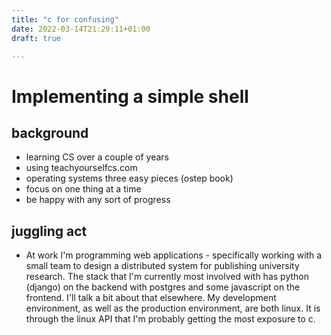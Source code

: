 ```yaml
---
title: "c for confusing"
date: 2022-03-14T21:29:11+01:00
draft: true

---
```


# Implementing a simple shell 

## background
+ learning CS over a couple of years 
+ using teachyourselfcs.com 
+ operating systems three easy pieces (ostep book)
+ focus on one thing at a time 
+ be happy with any sort of progress

## juggling act
+ At work I'm programming web applications - specifically working with a small
  team to design a distributed system for publishing university research. The
  stack that I'm currently most involved with has python (django) on the
  backend with postgres and some javascript on the frontend. I'll talk a bit
  about that elsewhere. My development environment, as well as the production
  environment, are both linux. It is through the linux API that I'm probably
  getting the most exposure to c. 

